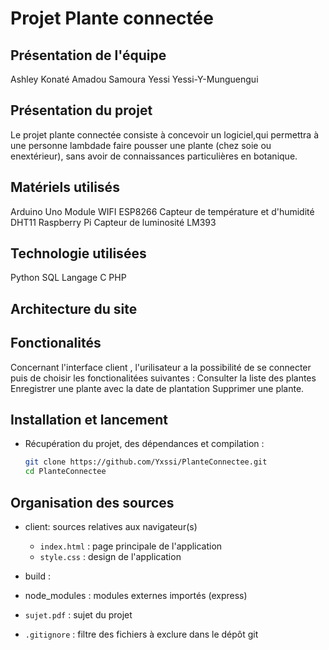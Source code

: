 # Projet Plante connectée
## Présentation de l'équipe
Ashley Konaté
Amadou Samoura
Yessi Yessi-Y-Munguengui

## Présentation du projet 
Le projet plante connectée consiste à 
concevoir un logiciel,qui permettra à une personne lambdade faire pousser une plante (chez soie ou enextérieur), sans
avoir de connaissances particulières en botanique.

## Matériels utilisés
Arduino Uno
Module WIFI ESP8266
Capteur de température et d'humidité DHT11
Raspberry Pi
Capteur de luminosité LM393

## Technologie utilisées 
Python
SQL
Langage C
PHP
## Architecture du site

## Fonctionalités
Concernant l'interface client , l'urilisateur a la possibilité de se connecter puis de choisir les fonctionalitées suivantes :
Consulter la liste des plantes
Enregistrer une plante avec la date de plantation
Supprimer une plante.
## Installation et lancement
* Récupération du projet, des dépendances et compilation :

    ```bash
    git clone https://github.com/Yxssi/PlanteConnectee.git
    cd PlanteConnectee
    
    ```
## Organisation des sources
* client: sources relatives aux navigateur(s)
  * `index.html` : page principale de l'application
  * `style.css` : design de l'application

* build : 
* node_modules : modules externes importés (express)
* `sujet.pdf` : sujet du projet
* `.gitignore` : filtre des fichiers à exclure dans le dépôt git

